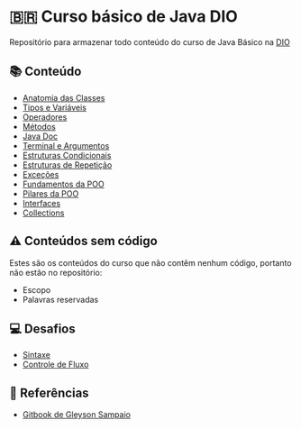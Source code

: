 
# 🇧🇷 Curso básico de Java DIO
Repositório para armazenar todo conteúdo do curso de Java Básico na [DIO](https://dio.me)

## 📚️ Conteúdo
- [Anatomia das Classes](https://github.com/julioreigen/DIO-java-basico/tree/main/src/edu/julio/sintaxe/primeirasecao)
- [Tipos e Variáveis](https://github.com/julioreigen/DIO-java-basico/blob/main/src/edu/julio/sintaxe/segundasecao/VariableTypes.java)
- [Operadores](https://github.com/julioreigen/DIO-java-basico/blob/main/src/edu/julio/sintaxe/terceirasecao/Operadores.java)
- [Métodos](https://github.com/julioreigen/DIO-java-basico/tree/main/src/edu/julio/sintaxe/quartasecao)
- [Java Doc](https://github.com/julioreigen/DIO-java-basico/blob/main/src/edu/julio/sintaxe/quintasecao/Calculator.java)
- [Terminal e Argumentos](https://github.com/julioreigen/DIO-java-basico/blob/main/src/edu/julio/sintaxe/sextasecao/)
- [Estruturas Condicionais](https://github.com/julioreigen/DIO-java-basico/blob/main/src/edu/julio/estruturascondicionais/)
- [Estruturas de Repetição](https://github.com/julioreigen/DIO-java-basico/blob/main/src/edu/julio/loop/)
- [Exceções](https://github.com/julioreigen/DIO-java-basico/blob/main/src/edu/julio/excecoes/)
- [Fundamentos da POO](https://github.com/julioreigen/DIO-java-basico/tree/main/src/edu/julio/poo/fundamentos)
- [Pilares da POO](https://github.com/julioreigen/DIO-java-basico/tree/main/src/edu/julio/poo/pilares)
- [Interfaces](https://github.com/julioreigen/DIO-java-basico/tree/main/src/edu/julio/poo/interfaces)
- [Collections](https://github.com/julioreigen/DIO-java-basico/tree/main/src/edu/julio/collections)

## ⚠️ Conteúdos sem código
Estes são os conteúdos do curso que não contêm nenhum código, portanto não estão no repositório:
- Escopo
- Palavras reservadas

## 💻️ Desafios
- [Sintaxe](https://github.com/julioreigen/DIO-java-basico/tree/main/desafios/conta-banco)
- [Controle de Fluxo](https://github.com/julioreigen/DIO-java-basico/tree/main/desafios/controle-fluxo)


## 🔎 Referências
- [Gitbook de Gleyson Sampaio](https://glysns.gitbook.io/java-basico/)

<br>
<br>
